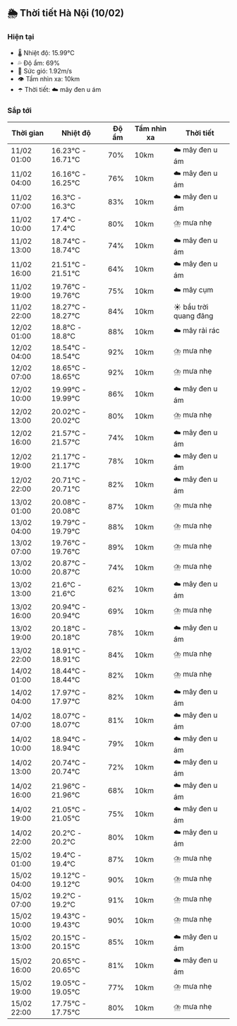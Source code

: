 ## 🌦️ Thời tiết Hà Nội (10/02)

### Hiện tại

- 🌡️ Nhiệt độ: 15.99℃
- 💦 Độ ẩm: 69%
- 💨 Sức gió: 1.92m/s
- 👁️ Tầm nhìn xa: 10km
- ☂️ Thời tiết: ☁️ mây đen u ám

### Sắp tới

| Thời gian | Nhiệt độ | Độ ẩm | Tầm nhìn xa | Thời tiết |
| --- | --- | --- | --- | --- |
| 11/02 01:00 | 16.23℃ - 16.71℃ | 70% | 10km | ☁️ mây đen u ám |
| 11/02 04:00 | 16.16℃ - 16.25℃ | 76% | 10km | ☁️ mây đen u ám |
| 11/02 07:00 | 16.3℃ - 16.3℃ | 83% | 10km | ☁️ mây đen u ám |
| 11/02 10:00 | 17.4℃ - 17.4℃ | 80% | 10km | ⛈️ mưa nhẹ |
| 11/02 13:00 | 18.74℃ - 18.74℃ | 74% | 10km | ☁️ mây đen u ám |
| 11/02 16:00 | 21.51℃ - 21.51℃ | 64% | 10km | ☁️ mây đen u ám |
| 11/02 19:00 | 19.76℃ - 19.76℃ | 75% | 10km | ☁️ mây cụm |
| 11/02 22:00 | 18.27℃ - 18.27℃ | 84% | 10km | ☀️ bầu trời quang đãng |
| 12/02 01:00 | 18.8℃ - 18.8℃ | 88% | 10km | ☁️ mây rải rác |
| 12/02 04:00 | 18.54℃ - 18.54℃ | 92% | 10km | ⛈️ mưa nhẹ |
| 12/02 07:00 | 18.65℃ - 18.65℃ | 92% | 10km | ⛈️ mưa nhẹ |
| 12/02 10:00 | 19.99℃ - 19.99℃ | 86% | 10km | ☁️ mây đen u ám |
| 12/02 13:00 | 20.02℃ - 20.02℃ | 80% | 10km | ⛈️ mưa nhẹ |
| 12/02 16:00 | 21.57℃ - 21.57℃ | 74% | 10km | ☁️ mây đen u ám |
| 12/02 19:00 | 21.17℃ - 21.17℃ | 78% | 10km | ☁️ mây đen u ám |
| 12/02 22:00 | 20.71℃ - 20.71℃ | 82% | 10km | ☁️ mây đen u ám |
| 13/02 01:00 | 20.08℃ - 20.08℃ | 87% | 10km | ⛈️ mưa nhẹ |
| 13/02 04:00 | 19.79℃ - 19.79℃ | 88% | 10km | ⛈️ mưa nhẹ |
| 13/02 07:00 | 19.76℃ - 19.76℃ | 89% | 10km | ⛈️ mưa nhẹ |
| 13/02 10:00 | 20.87℃ - 20.87℃ | 74% | 10km | ⛈️ mưa nhẹ |
| 13/02 13:00 | 21.6℃ - 21.6℃ | 62% | 10km | ☁️ mây đen u ám |
| 13/02 16:00 | 20.94℃ - 20.94℃ | 69% | 10km | ⛈️ mưa nhẹ |
| 13/02 19:00 | 20.18℃ - 20.18℃ | 78% | 10km | ☁️ mây đen u ám |
| 13/02 22:00 | 18.91℃ - 18.91℃ | 84% | 10km | ⛈️ mưa nhẹ |
| 14/02 01:00 | 18.44℃ - 18.44℃ | 82% | 10km | ⛈️ mưa nhẹ |
| 14/02 04:00 | 17.97℃ - 17.97℃ | 82% | 10km | ☁️ mây đen u ám |
| 14/02 07:00 | 18.07℃ - 18.07℃ | 81% | 10km | ☁️ mây đen u ám |
| 14/02 10:00 | 18.94℃ - 18.94℃ | 79% | 10km | ☁️ mây đen u ám |
| 14/02 13:00 | 20.74℃ - 20.74℃ | 72% | 10km | ☁️ mây đen u ám |
| 14/02 16:00 | 21.96℃ - 21.96℃ | 68% | 10km | ☁️ mây đen u ám |
| 14/02 19:00 | 21.05℃ - 21.05℃ | 75% | 10km | ☁️ mây đen u ám |
| 14/02 22:00 | 20.2℃ - 20.2℃ | 80% | 10km | ☁️ mây đen u ám |
| 15/02 01:00 | 19.4℃ - 19.4℃ | 87% | 10km | ⛈️ mưa nhẹ |
| 15/02 04:00 | 19.12℃ - 19.12℃ | 90% | 10km | ⛈️ mưa nhẹ |
| 15/02 07:00 | 19.2℃ - 19.2℃ | 91% | 10km | ⛈️ mưa nhẹ |
| 15/02 10:00 | 19.43℃ - 19.43℃ | 90% | 10km | ⛈️ mưa nhẹ |
| 15/02 13:00 | 20.15℃ - 20.15℃ | 85% | 10km | ☁️ mây đen u ám |
| 15/02 16:00 | 20.65℃ - 20.65℃ | 81% | 10km | ☁️ mây đen u ám |
| 15/02 19:00 | 19.05℃ - 19.05℃ | 77% | 10km | ⛈️ mưa nhẹ |
| 15/02 22:00 | 17.75℃ - 17.75℃ | 80% | 10km | ⛈️ mưa nhẹ |
